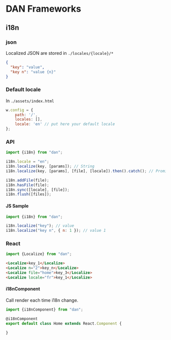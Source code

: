 # DAN Frameworks

## i18n

### json

Localized JSON are stored in ```./locales/{locale}/*```

```json
{
  "key": "value",
  "key n": "value {n}"
}

```

### Default locale

In ```./assets/index.html```

```javascript
w.config = {
    path: '/',
    locales: [],
    locale: 'en' // put here your default locale
};
```

### API

```javascript
import {i18n} from "dan";

i18n.locale = "en";
i18n.localize(key, [params]); // String
i18n.localize(key, [params], [file], [locale]).then().catch(); // Promise

i18n.addFile(file);
i18n.hasFile(file);
i18n.sync([locale], [file]);
i18n.flush([files]);
```

#### JS Sample

```javascript
import {i18n} from "dan";

i18n.localize("key"); // value
i18n.localize("key n", { n: 1 }); // value 1
```

### React

```javascript
import {Localize} from "dan";
```

```html
<Localize>key_1</Localize>
<Localize n="2">key_n</Localize>
<Localize file="home">key_3</Localize>
<Localize locale="fr">key_1</Localize>
```

#### i18nComponent

Call render each time i18n change.

```javascript
import {i18nComponent} from "dan";

@i18nComponent
export default class Home extends React.Component {

}
```
